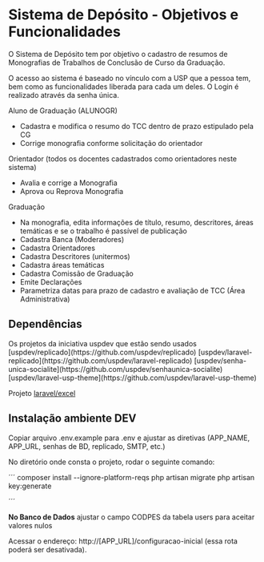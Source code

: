 # Sistema de Depósito - Objetivos e Funcionalidades
<p>O Sistema de Depósito tem por objetivo o cadastro de resumos de Monografias de Trabalhos de Conclusão de Curso da Graduação.</p>
<p>O acesso ao sistema é baseado no vínculo com a USP que a pessoa tem, bem como as funcionalidades liberada para cada um deles. 
O Login é realizado através da senha única.</p>
<p>Aluno de Graduação (ALUNOGR)<br/>
<ul>
    <li>Cadastra e modifica o resumo do TCC dentro de prazo estipulado pela CG</li>
    <li>Corrige monografia conforme solicitação do orientador</li>
</ul>
</p>
<p>Orientador (todos os docentes cadastrados como orientadores neste sistema)<br/>
<ul>
    <li>Avalia e corrige a Monografia</li>
    <li>Aprova ou Reprova Monografia</li>
</ul>
</p>
<p>Graduação<br/>
<ul>
    <li>Na monografia, edita informações de título, resumo, descritores, áreas temáticas e se o trabalho é passível de publicação</li>
    <li>Cadastra Banca (Moderadores)</li>
    <li>Cadastra Orientadores</li>
    <li>Cadastra Descritores (unitermos)</li>
    <li>Cadastra áreas temáticas</li>
    <li>Cadastra Comissão de Graduação</li>
    <li>Emite Declarações</li>
    <li>Parametriza datas para prazo de cadastro e avaliação de TCC (Área Administrativa)</li>
</ul>
</p>

## Dependências

<p>
Os projetos da iniciativa uspdev que estão sendo usados
[uspdev/replicado](https://github.com/uspdev/replicado)
[uspdev/laravel-replicado](https://github.com/uspdev/laravel-replicado)
[uspdev/senha-unica-socialite](https://github.com/uspdev/senhaunica-socialite)
[uspdev/laravel-usp-theme](https://github.com/uspdev/laravel-usp-theme)

Projeto [laravel/excel](https://laravel-excel.com/)  
</p>

## Instalação ambiente DEV

<p>Copiar arquivo .env.example para .env e ajustar as diretivas (APP_NAME, APP_URL, senhas de BD, replicado, SMTP, etc.)</p>

<p>No diretório onde consta o projeto, rodar o seguinte comando:</p>
´´´
composer install --ignore-platform-reqs
php artisan migrate
php artisan key:generate

´´´
<p><b>No Banco de Dados</b> ajustar o campo CODPES da tabela users para aceitar valores nulos</p>

Acessar o endereço: http://[APP_URL]/configuracao-inicial (essa rota poderá ser desativada).

